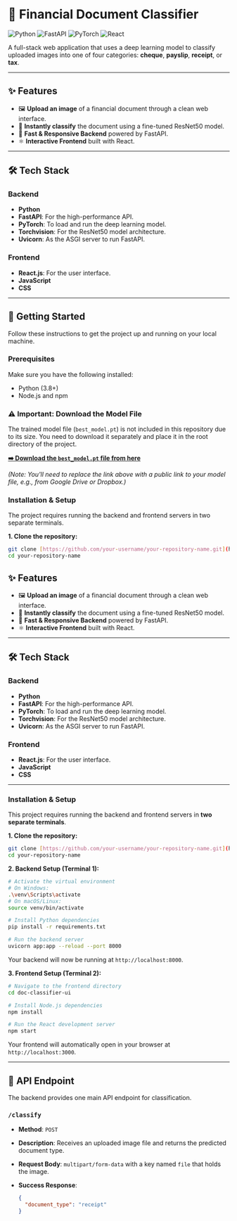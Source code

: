 # 📄 Financial Document Classifier

![Python](https://img.shields.io/badge/Python-3776AB?style=for-the-badge&logo=python&logoColor=white)
![FastAPI](https://img.shields.io/badge/FastAPI-005571?style=for-the-badge&logo=fastapi&logoColor=white)
![PyTorch](https://img.shields.io/badge/PyTorch-EE4C2C?style=for-the-badge&logo=pytorch&logoColor=white)
![React](https://img.shields.io/badge/React-20232A?style=for-the-badge&logo=react&logoColor=61DAFB)

A full-stack web application that uses a deep learning model to classify uploaded images into one of four categories: **cheque**, **payslip**, **receipt**, or **tax**.

---

## ✨ Features

-   🖼️ **Upload an image** of a financial document through a clean web interface.
-   🧠 **Instantly classify** the document using a fine-tuned ResNet50 model.
-   🚀 **Fast & Responsive Backend** powered by FastAPI.
-   ⚛️ **Interactive Frontend** built with React.

---

## 🛠️ Tech Stack

### Backend
* **Python**
* **FastAPI**: For the high-performance API.
* **PyTorch**: To load and run the deep learning model.
* **Torchvision**: For the ResNet50 model architecture.
* **Uvicorn**: As the ASGI server to run FastAPI.

### Frontend
* **React.js**: For the user interface.
* **JavaScript**
* **CSS**

---

## 🚀 Getting Started

Follow these instructions to get the project up and running on your local machine.

### Prerequisites

Make sure you have the following installed:
* Python (3.8+)
* Node.js and npm

### ⚠️ Important: Download the Model File

The trained model file (`best_model.pt`) is not included in this repository due to its size. You need to download it separately and place it in the root directory of the project.

**[➡️ Download the `best_model.pt` file from here](https://drive.google.com/file/d/15b7xurcHdTHntdZYc1W0NGFcx0qdcdJm/view?usp=sharing)**

*(Note: You'll need to replace the link above with a public link to your model file, e.g., from Google Drive or Dropbox.)*

### Installation & Setup

The project requires running the backend and frontend servers in two separate terminals.

**1. Clone the repository:**
```sh
git clone [https://github.com/your-username/your-repository-name.git](https://github.com/your-username/your-repository-name.git)
cd your-repository-name
```


## ✨ Features

-   🖼️ **Upload an image** of a financial document through a clean web interface.
-   🧠 **Instantly classify** the document using a fine-tuned ResNet50 model.
-   🚀 **Fast & Responsive Backend** powered by FastAPI.
-   ⚛️ **Interactive Frontend** built with React.

---

## 🛠️ Tech Stack

### Backend
* **Python**
* **FastAPI**: For the high-performance API.
* **PyTorch**: To load and run the deep learning model.
* **Torchvision**: For the ResNet50 model architecture.
* **Uvicorn**: As the ASGI server to run FastAPI.

### Frontend
* **React.js**: For the user interface.
* **JavaScript**
* **CSS**

---




### Installation & Setup

This project requires running the backend and frontend servers in **two separate terminals**.

**1. Clone the repository:**
```sh
git clone [https://github.com/your-username/your-repository-name.git](https://github.com/your-username/your-repository-name.git)
cd your-repository-name
````

**2. Backend Setup (Terminal 1):**

```sh
# Activate the virtual environment
# On Windows:
.\venv\Scripts\activate
# On macOS/Linux:
source venv/bin/activate

# Install Python dependencies
pip install -r requirements.txt

# Run the backend server
uvicorn app:app --reload --port 8000
```

Your backend will now be running at `http://localhost:8000`.

**3. Frontend Setup (Terminal 2):**

```sh
# Navigate to the frontend directory
cd doc-classifier-ui

# Install Node.js dependencies
npm install

# Run the React development server
npm start
```

Your frontend will automatically open in your browser at `http://localhost:3000`.

-----

## 🔌 API Endpoint

The backend provides one main API endpoint for classification.

### `/classify`

  - **Method**: `POST`

  - **Description**: Receives an uploaded image file and returns the predicted document type.

  - **Request Body**: `multipart/form-data` with a key named `file` that holds the image.

  - **Success Response**:

    ```json
    {
      "document_type": "receipt"
    }
    ```

<!-- end list -->

```
```
